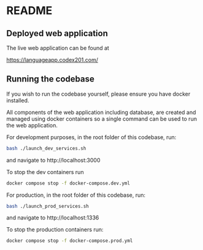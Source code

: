# README

## Deployed web application
The live web application can be found at

https://languageapp.codex201.com/

## Running the codebase
If you wish to run the codebase yourself, please ensure you have docker installed.

All components of the web application including database, are created and managed using docker containers so a single command can be used to run the web application.

For development purposes, in the root folder of this codebase, run:

```bash
bash ./launch_dev_services.sh
```

and navigate to http://localhost:3000

To stop the dev containers run

```bash
docker compose stop -f docker-compose.dev.yml
```


For production, in the root folder of this codebase, run:

```bash
bash ./launch_prod_services.sh
```
and navigate to http://localhost:1336

To stop the production containers run:

```bash
docker compose stop -f docker-compose.prod.yml
```
